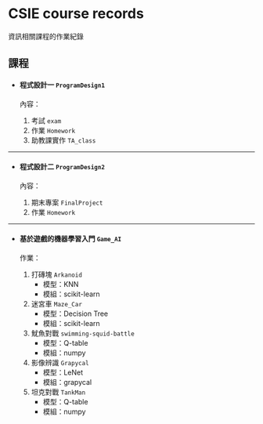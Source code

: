 # CSIE course records
資訊相關課程的作業紀錄

## 課程
* #### 程式設計一 `ProgramDesign1`

    內容：
    1. 考試 `exam`
    2. 作業 `Homework`
    3. 助教課實作 `TA_class`

***

* #### 程式設計二 `ProgramDesign2`

    內容：
    1. 期末專案 `FinalProject`
    2. 作業 `Homework`

***

* #### 基於遊戲的機器學習入門 `Game_AI`

    作業：
    1. 打磚塊 `Arkanoid` 
        * 模型：KNN 
        * 模組：scikit-learn 
    2. 迷宮車 `Maze_Car`
        * 模型：Decision Tree 
        * 模組：scikit-learn 
    3. 魷魚對戰 `swimming-squid-battle`
        * 模型：Q-table 
        * 模組：numpy 
    4. 影像辨識 `Grapycal`
        * 模型：LeNet 
        * 模組：grapycal 
    5. 坦克對戰 `TankMan`
        * 模型：Q-table 
        * 模組：numpy 

